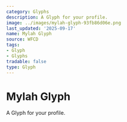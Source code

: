 ```yaml
---
category: Glyphs
description: A Glyph for your profile.
image: ../images/mylah-glyph-93fb86d06e.png
last_updated: '2025-09-17'
name: Mylah Glyph
source: WFCD
tags:
- Glyph
- Glyphs
tradable: false
type: Glyph
---
```


# Mylah Glyph

A Glyph for your profile.


